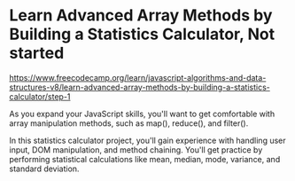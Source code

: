 # Learn Advanced Array Methods by Building a Statistics Calculator, Not started

https://www.freecodecamp.org/learn/javascript-algorithms-and-data-structures-v8/learn-advanced-array-methods-by-building-a-statistics-calculator/step-1

As you expand your JavaScript skills, you'll want to get comfortable with array manipulation methods, such as map(), reduce(), and filter().

In this statistics calculator project, you'll gain experience with handling user input, DOM manipulation, and method chaining. You'll get practice by performing statistical calculations like mean, median, mode, variance, and standard deviation.
